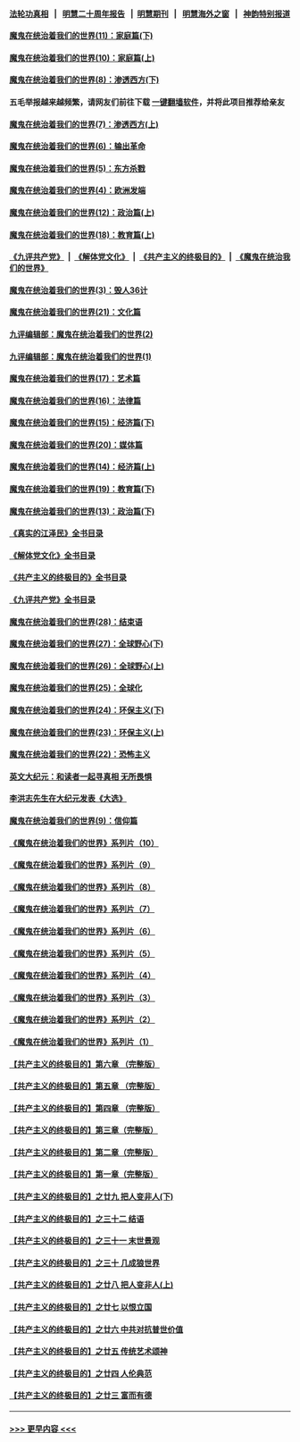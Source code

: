 #### [法轮功真相](https://github.com/gfw-breaker/truth/blob/master/README.md?t=0) &nbsp;&nbsp;|&nbsp;&nbsp; [明慧二十周年报告](https://github.com/gfw-breaker/mh-reports/blob/master/README.md?t=0) &nbsp;&nbsp;|&nbsp;&nbsp;[明慧期刊](https://github.com/gfw-breaker/mh-qikan) &nbsp;&nbsp;|&nbsp;&nbsp; [明慧海外之窗](https://github.com/gfw-breaker/mh-news/blob/master/README.md?t=0) &nbsp;&nbsp;|&nbsp;&nbsp; [神韵特别报道](https://github.com/gfw-breaker/mh-news/blob/master/shenyun.md?t=0)
#### [魔鬼在统治着我们的世界(11)：家庭篇(下)](../pages/nsc422/n10440961.md?t=11230250) 
#### [魔鬼在统治着我们的世界(10)：家庭篇(上)](../pages/nsc422/n10435448.md?t=11230250) 
#### [魔鬼在统治着我们的世界(8)：渗透西方(下)](../pages/nsc422/n10429603.md?t=11230250) 
#### 五毛举报越来越频繁，请网友们前往下载 [一键翻墙软件](https://github.com/gfw-breaker/ssr-accounts)，并将此项目推荐给亲友
#### [魔鬼在统治着我们的世界(7)：渗透西方(上)](../pages/nsc422/n10426013.md?t=11230250) 
#### [魔鬼在统治着我们的世界(6)：输出革命](../pages/nsc422/n10421536.md?t=11230250) 
#### [魔鬼在统治着我们的世界(5)：东方杀戮](../pages/nsc422/n10417707.md?t=11230250) 
#### [魔鬼在统治着我们的世界(4)：欧洲发端](../pages/nsc422/n10414890.md?t=11230250) 
#### [魔鬼在统治着我们的世界(12)：政治篇(上)](../pages/nsc422/n10444576.md?t=11230250) 
#### [魔鬼在统治着我们的世界(18)：教育篇(上)](../pages/nsc422/n10526970.md?t=11230250) 
#### [《九评共产党》](https://github.com/begood0513/9ping.md/blob/master/README.md) &nbsp;|&nbsp; [《解体党文化》](../../../../jtdwh.md/blob/master/README.md)  &nbsp;|&nbsp; [《共产主义的终极目的》](../../../../gczydzjmd.md/blob/master/README.md) &nbsp;|&nbsp; [《魔鬼在统治我们的世界》](../../../../mgztzwmdsj.md/blob/master/README.md) 
#### [魔鬼在统治着我们的世界(3)：毁人36计](../pages/nsc422/n10411583.md?t=11230250) 
#### [魔鬼在统治着我们的世界(21)：文化篇](../pages/nsc422/n10597706.md?t=11230250) 
#### [九评编辑部：魔鬼在统治着我们的世界(2)](../pages/nsc422/n10410036.md?t=11230250) 
#### [九评编辑部：魔鬼在统治着我们的世界(1)](../pages/nsc422/n10406825.md?t=11230250) 
#### [魔鬼在统治着我们的世界(17)：艺术篇](../pages/nsc422/n10499093.md?t=11230250) 
#### [魔鬼在统治着我们的世界(16)：法律篇](../pages/nsc422/n10485969.md?t=11230250) 
#### [魔鬼在统治着我们的世界(15)：经济篇(下)](../pages/nsc422/n10469975.md?t=11230250) 
#### [魔鬼在统治着我们的世界(20)：媒体篇](../pages/nsc422/n10586579.md?t=11230250) 
#### [魔鬼在统治着我们的世界(14)：经济篇(上)](../pages/nsc422/n10457370.md?t=11230250) 
#### [魔鬼在统治着我们的世界(19)：教育篇(下)](../pages/nsc422/n10564808.md?t=11230250) 
#### [魔鬼在统治着我们的世界(13)：政治篇(下)](../pages/nsc422/n10448270.md?t=11230250) 
#### [《真实的江泽民》全书目录](../pages/nsc422/n13721399.md?t=11230250) 
#### [《解体党文化》全书目录](../pages/nsc422/n13721157.md?t=11230250) 
#### [《共产主义的终极目的》全书目录](../pages/nsc422/n13721048.md?t=11230250) 
#### [《九评共产党》全书目录](../pages/nsc422/n13708085.md?t=11230250) 
#### [魔鬼在统治着我们的世界(28)：结束语](../pages/nsc422/n10936246.md?t=11230250) 
#### [魔鬼在统治着我们的世界(27)：全球野心(下)](../pages/nsc422/n10928319.md?t=11230250) 
#### [魔鬼在统治着我们的世界(26)：全球野心(上)](../pages/nsc422/n10900318.md?t=11230250) 
#### [魔鬼在统治着我们的世界(25)：全球化](../pages/nsc422/n10788205.md?t=11230250) 
#### [魔鬼在统治着我们的世界(24)：环保主义(下)](../pages/nsc422/n10695307.md?t=11230250) 
#### [魔鬼在统治着我们的世界(23)：环保主义(上)](../pages/nsc422/n10688613.md?t=11230250) 
#### [魔鬼在统治着我们的世界(22)：恐怖主义](../pages/nsc422/n10614727.md?t=11230250) 
#### [英文大纪元：和读者一起寻真相 无所畏惧](../pages/nsc422/n12542027.md?t=11230250) 
#### [李洪志先生在大纪元发表《大选》](../pages/nsc422/n12534746.md?t=11230250) 
#### [魔鬼在统治着我们的世界(9)：信仰篇](../pages/nsc422/n10432159.md?t=11230250) 
#### [《魔鬼在统治着我们的世界》系列片（10）](../pages/nsc422/n12292670.md?t=11230250) 
#### [《魔鬼在统治着我们的世界》系列片（9）](../pages/nsc422/n12290859.md?t=11230250) 
#### [《魔鬼在统治着我们的世界》系列片（8）](../pages/nsc422/n12287445.md?t=11230250) 
#### [《魔鬼在统治着我们的世界》系列片（7）](../pages/nsc422/n12283425.md?t=11230250) 
#### [《魔鬼在统治着我们的世界》系列片（6）](../pages/nsc422/n12282314.md?t=11230250) 
#### [《魔鬼在统治着我们的世界》系列片（5）](../pages/nsc422/n12281419.md?t=11230250) 
#### [《魔鬼在统治着我们的世界》系列片（4）](../pages/nsc422/n12274024.md?t=11230250) 
#### [《魔鬼在统治着我们的世界》系列片（3）](../pages/nsc422/n12271322.md?t=11230250) 
#### [《魔鬼在统治着我们的世界》系列片（2）](../pages/nsc422/n12269049.md?t=11230250) 
#### [《魔鬼在统治着我们的世界》系列片（1）](../pages/nsc422/n12267575.md?t=11230250) 
#### [【共产主义的终极目的】第六章 （完整版）](../pages/nsc422/n11428913.md?t=11230250) 
#### [【共产主义的终极目的】第五章 （完整版）](../pages/nsc422/n11428912.md?t=11230250) 
#### [【共产主义的终极目的】第四章 （完整版）](../pages/nsc422/n11428907.md?t=11230250) 
#### [【共产主义的终极目的】第三章（完整版）](../pages/nsc422/n11428848.md?t=11230250) 
#### [【共产主义的终极目的】第二章（完整版）](../pages/nsc422/n11428831.md?t=11230250) 
#### [【共产主义的终极目的】第一章（完整版）](../pages/nsc422/n11417651.md?t=11230250) 
#### [【共产主义的终极目的】之廿九 把人变非人(下)](../pages/nsc422/n11344140.md?t=11230250) 
#### [【共产主义的终极目的】之三十二 结语](../pages/nsc422/n11360535.md?t=11230250) 
#### [【共产主义的终极目的】之三十一 末世景观](../pages/nsc422/n11351129.md?t=11230250) 
#### [【共产主义的终极目的】之三十 几成狼世界](../pages/nsc422/n11348280.md?t=11230250) 
#### [【共产主义的终极目的】之廿八 把人变非人(上)](../pages/nsc422/n11340492.md?t=11230250) 
#### [【共产主义的终极目的】之廿七 以恨立国](../pages/nsc422/n11336944.md?t=11230250) 
#### [【共产主义的终极目的】之廿六 中共对抗普世价值](../pages/nsc422/n11324785.md?t=11230250) 
#### [【共产主义的终极目的】之廿五 传统艺术颂神](../pages/nsc422/n11296396.md?t=11230250) 
#### [【共产主义的终极目的】之廿四 人伦典范](../pages/nsc422/n11296397.md?t=11230250) 
#### [【共产主义的终极目的】之廿三 富而有德](../pages/nsc422/n11283598.md?t=11230250) 

----
#### [ >>> 更早内容 <<< ](../indexes/nsc422-earlier.md)
